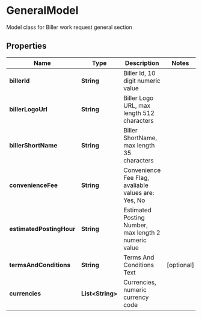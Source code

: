 

# GeneralModel

Model class for Biller work request general section

## Properties

Name | Type | Description | Notes
------------ | ------------- | ------------- | -------------
**billerId** | **String** | Biller Id, 10 digit numeric value | 
**billerLogoUrl** | **String** | Biller Logo URL, max length 512 characters | 
**billerShortName** | **String** | Biller ShortName, max length 35 characters | 
**convenienceFee** | **String** | Convenience Fee Flag, avaliable values are: Yes, No | 
**estimatedPostingHour** | **String** | Estimated Posting Number, max length 2 numeric value | 
**termsAndConditions** | **String** | Terms And Conditions Text |  [optional]
**currencies** | **List&lt;String&gt;** | Currencies, numeric currency code | 



